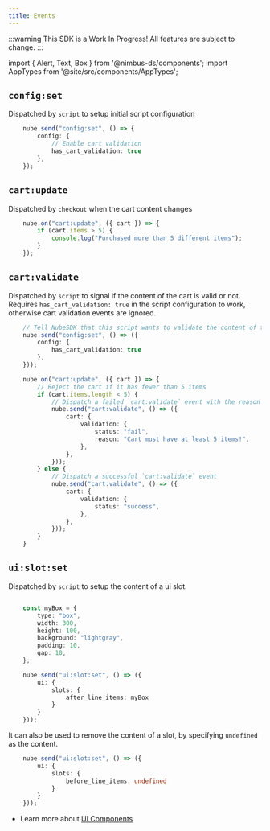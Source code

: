 ```yaml
---
title: Events
---
```


:::warning
This SDK is a Work In Progress! All features are subject to change.
:::

import { Alert, Text, Box } from '@nimbus-ds/components';
import AppTypes from '@site/src/components/AppTypes';

## `config:set`

Dispatched by `script` to setup initial script configuration

```typescript title="Example"
    nube.send("config:set", () => {
		config: {
            // Enable cart validation
			has_cart_validation: true
		},
    });
```

## `cart:update`

Dispatched by `checkout` when the cart content changes

```typescript title="Example"
    nube.on("cart:update", ({ cart }) => {
        if (cart.items > 5) {
            console.log("Purchased more than 5 different items");
        }
    });
```


## `cart:validate`

Dispatched by `script` to signal if the content of the cart is valid or not. Requires `has_cart_validation: true` in the script configuration to work, otherwise cart validation events are ignored.

```typescript title="Example"
    // Tell NubeSDK that this script wants to validate the content of the cart
    nube.send("config:set", () => ({
        config: {
            has_cart_validation: true
        },
    }));

    nube.on("cart:update", ({ cart }) => {
        // Reject the cart if it has fewer than 5 items
        if (cart.items.length < 5) {
            // Dispatch a failed `cart:validate` event with the reason why it failed to validate
            nube.send("cart:validate", () => ({
                cart: {
                    validation: {
                        status: "fail",
                        reason: "Cart must have at least 5 items!",
                    },
                },
            }));
        } else {
            // Dispatch a successful `cart:validate` event
            nube.send("cart:validate", () => ({
                cart: {
                    validation: {
                        status: "success",
                    },
                },
            }));
        }
    }
```

## `ui:slot:set`

Dispatched by `script` to setup the content of a ui slot.

```typescript title="Example"

    const myBox = {
        type: "box",
        width: 300,
        height: 100,
        background: "lightgray",
        padding: 10,
        gap: 10,
    };

    nube.send("ui:slot:set", () => ({
		ui: {
			slots: {
				after_line_items: myBox
			}
		}
	}));
```

It can also be used to remove the content of a slot, by specifying `undefined` as the content.

```typescript title="Example"
    nube.send("ui:slot:set", () => ({
		ui: {
			slots: {
				before_line_items: undefined
			}
		}
	}));
```

- Learn more about [UI Components](./ui-components)

